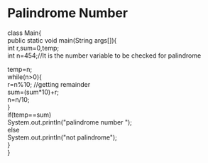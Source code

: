 # Palindrome Number

class Main{  
 public static void main(String args[]){  
  int r,sum=0,temp;    
  int n=454;//It is the number variable to be checked for palindrome  
  
  temp=n;    
  while(n>0){    
   r=n%10;  //getting remainder  
   sum=(sum*10)+r;    
   n=n/10;    
  }    
  if(temp==sum)    
   System.out.println("palindrome number ");    
  else    
   System.out.println("not palindrome");    
}  
}
